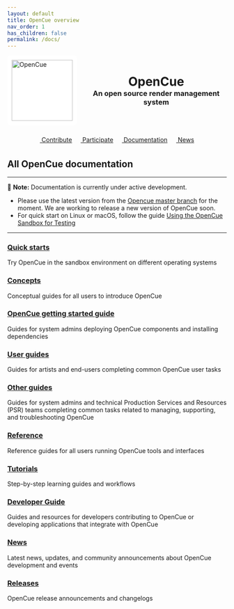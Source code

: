 ```yaml
---
layout: default
title: OpenCue overview
nav_order: 1
has_children: false
permalink: /docs/
---
```


<div class="mx-auto text-center">
    <div style="display: flex; align-items: center; justify-content: center; gap: 20px;">
        <img src="{{ '/assets/images/opencue-icon-black.svg' | relative_url }}" alt="OpenCue" style="height: 140px; background-color: white; padding: 10px; border-radius: 8px;">
        <div style="text-align: center;">
            <h1 class="display-4" style="margin: 0;">OpenCue</h1>
            <h3 class="lead" style="margin: 0;">An open source render management system</h3>
        </div>
    </div>
    <div style="display: flex; flex-wrap: wrap; justify-content: center; margin-top: 20px; gap: 10px;">
        <a class="btn btn-lg btn-dark" style="margin: 5px;" href="https://github.com/AcademySoftwareFoundation/OpenCue">
            <i class="fab fa-github"></i>&nbsp;Contribute
        </a>
        <a class="btn btn-lg btn-black" style="margin: 5px;" href="https://lf-aswf.atlassian.net/wiki/spaces/OPENCUE/overview">
            <i class="fab fa-slack"></i>&nbsp;Participate
        </a>
        <a class="btn btn-lg btn-dark" style="margin: 5px;" href="{{ '/docs/' | relative_url }}">
            <i class="fas fa-book"></i>&nbsp;Documentation
        </a>
        <a class="btn btn-lg btn-black" style="margin: 5px;" href="{{ '/news/' | relative_url }}">
            <i class="fas fa-newspaper"></i>&nbsp;News
        </a>
    </div>
</div>

## All OpenCue documentation

---

🚧 **Note:** Documentation is currently under active development. 

- Please use the latest version from the [Opencue master branch](https://github.com/AcademySoftwareFoundation/OpenCue) for the moment. We are working to release a new version of OpenCue soon.
- For quick start on Linux or macOS, follow the guide [Using the OpenCue Sandbox for Testing](developer-guide/sandbox-testing/)

---

### [Quick starts](quick-starts)

Try OpenCue in the sandbox environment on different operating systems

### [Concepts](concepts)

Conceptual guides for all users to introduce OpenCue

### [OpenCue getting started guide](getting-started)

Guides for system admins deploying OpenCue components and installing dependencies

### [User guides](user-guides)

Guides for artists and end-users completing common OpenCue user tasks

### [Other guides](other-guides)

Guides for system admins and technical Production Services and Resources (PSR) teams completing common tasks related to managing, supporting, and troubleshooting OpenCue

### [Reference](reference)

Reference guides for all users running OpenCue tools and interfaces

### [Tutorials](tutorials)

Step-by-step learning guides and workflows

### [Developer Guide](developer-guide/index)

Guides and resources for developers contributing to OpenCue or developing applications that integrate with OpenCue

### [News](/news)

Latest news, updates, and community announcements about OpenCue development and events

### [Releases](/releases)

OpenCue release announcements and changelogs